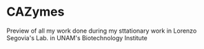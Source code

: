 # CAZymes
Preview of all my work done during my sttationary work in Lorenzo Segovia's Lab. in UNAM's Biotechnology Institute 
